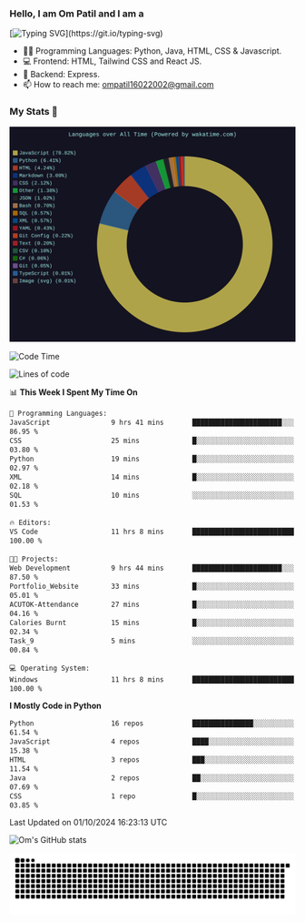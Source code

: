 <h3> Hello, I am Om Patil and I am a</h3>

[![Typing SVG](https://readme-typing-svg.demolab.com?font=Fira+Code&pause=1000&color=00F7F6&random=false&width=435&lines=Python+Developer;Full+Stack+Developer;Java+Developmer;Data+Scientist;Machine+Learning+Engineer;Data+Analyst;Python+Developer;)](https://git.io/typing-svg)


- 👨‍💻 Programming Languages: Python, Java, HTML, CSS & Javascript. 
- 💻 Frontend: HTML, Tailwind CSS and React JS.
- 🦄 Backend: Express.
- 📫 How to reach me: ompatil16022002@gmail.com

<h3>My Stats 💯</h3>

<img src="wakatime-stats.svg" alt="Wakatime Stats" width="600"/>

<!--  [![Top Langs](https://github-readme-stats.vercel.app/api/top-langs/?username=9OmP&layout=compact&theme=radical)](https://github.com/anuraghazra/github-readme-stats) -->

<!--START_SECTION:waka-->
![Code Time](http://img.shields.io/badge/Code%20Time-47%20hrs-blue)

![Lines of code](https://img.shields.io/badge/From%20Hello%20World%20I%27ve%20Written-1.5%20million%20lines%20of%20code-blue)

📊 **This Week I Spent My Time On** 

```text
💬 Programming Languages: 
JavaScript               9 hrs 41 mins       ██████████████████████░░░   86.95 % 
CSS                      25 mins             █░░░░░░░░░░░░░░░░░░░░░░░░   03.80 % 
Python                   19 mins             █░░░░░░░░░░░░░░░░░░░░░░░░   02.97 % 
XML                      14 mins             █░░░░░░░░░░░░░░░░░░░░░░░░   02.18 % 
SQL                      10 mins             ░░░░░░░░░░░░░░░░░░░░░░░░░   01.53 % 

🔥 Editors: 
VS Code                  11 hrs 8 mins       █████████████████████████   100.00 % 

🐱‍💻 Projects: 
Web Development          9 hrs 44 mins       ██████████████████████░░░   87.50 % 
Portfolio_Website        33 mins             █░░░░░░░░░░░░░░░░░░░░░░░░   05.01 % 
ACUTOK-Attendance        27 mins             █░░░░░░░░░░░░░░░░░░░░░░░░   04.16 % 
Calories Burnt           15 mins             █░░░░░░░░░░░░░░░░░░░░░░░░   02.34 % 
Task_9                   5 mins              ░░░░░░░░░░░░░░░░░░░░░░░░░   00.84 % 

💻 Operating System: 
Windows                  11 hrs 8 mins       █████████████████████████   100.00 % 
```

**I Mostly Code in Python** 

```text
Python                   16 repos            ███████████████░░░░░░░░░░   61.54 % 
JavaScript               4 repos             ████░░░░░░░░░░░░░░░░░░░░░   15.38 % 
HTML                     3 repos             ███░░░░░░░░░░░░░░░░░░░░░░   11.54 % 
Java                     2 repos             ██░░░░░░░░░░░░░░░░░░░░░░░   07.69 % 
CSS                      1 repo              █░░░░░░░░░░░░░░░░░░░░░░░░   03.85 % 
```




 Last Updated on 01/10/2024 16:23:13 UTC
<!--END_SECTION:waka-->

![Om's GitHub stats](https://github-readme-stats.vercel.app/api?username=9OmP&show_icons=true&theme=radical)

![snake gif](https://github.com/9OmP/9OmP/blob/output/github-contribution-grid-snake-dark.svg)


